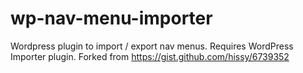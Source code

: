 # wp-nav-menu-importer
Wordpress plugin to import / export nav menus. Requires WordPress Importer plugin. Forked from https://gist.github.com/hissy/6739352
